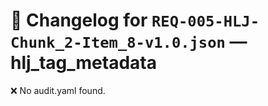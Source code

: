 # 📝 Changelog for `REQ-005-HLJ-Chunk_2-Item_8-v1.0.json` — **hlj_tag_metadata**

❌ No audit.yaml found.
